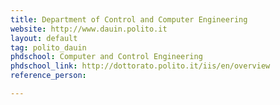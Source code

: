 ```yaml
---
title: Department of Control and Computer Engineering
website: http://www.dauin.polito.it
layout: default
tag: polito_dauin
phdschool: Computer and Control Engineering
phdschool_link: http://dottorato.polito.it/iis/en/overview
reference_person: 

---
```

